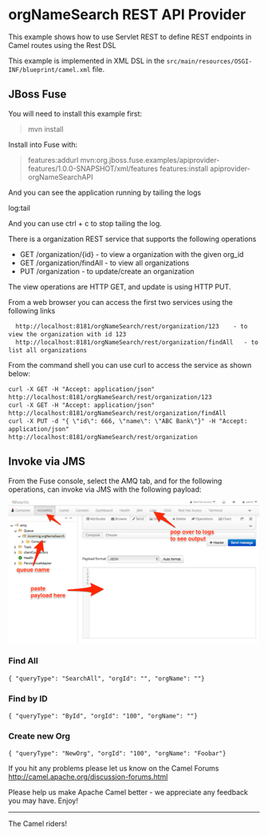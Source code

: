 orgNameSearch REST API Provider
=============================================

This example shows how to use Servlet REST to define REST endpoints in Camel routes using the Rest DSL

This example is implemented in XML DSL in the `src/main/resources/OSGI-INF/blueprint/camel.xml` file.

JBoss Fuse
-------------------------
You will need to install this example first:
  
> mvn install


Install into Fuse with:

> features:addurl mvn:org.jboss.fuse.examples/apiprovider-features/1.0.0-SNAPSHOT/xml/features
> features:install apiprovider-orgNameSearchAPI

And you can see the application running by tailing the logs

  log:tail

And you can use ctrl + c to stop tailing the log.


There is a organization REST service that supports the following operations

 - GET /organization/{id} - to view a organization with the given org_id </li>
 - GET /organization/findAll - to view all organizations</li>
 - PUT /organization - to update/create an organization</li>

The view operations are HTTP GET, and update is using HTTP PUT.

From a web browser you can access the first two services using the following links

      http://localhost:8181/orgNameSearch/rest/organization/123    - to view the organization with id 123
      http://localhost:8181/orgNameSearch/rest/organization/findAll   - to list all organizations


From the command shell you can use curl to access the service as shown below:

    curl -X GET -H "Accept: application/json" http://localhost:8181/orgNameSearch/rest/organization/123
    curl -X GET -H "Accept: application/json" http://localhost:8181/orgNameSearch/rest/organization/findAll
    curl -X PUT -d "{ \"id\": 666, \"name\": \"ABC Bank\"}" -H "Accept: application/json" http://localhost:8181/orgNameSearch/rest/organization



## Invoke via JMS
From the Fuse console, select the AMQ tab, and for the following operations, can invoke via JMS with the following
payload:

![amq-console](../doc/images/amq-console.png)

### Find All

    { "queryType": "SearchAll", "orgId": "", "orgName": ""}

### Find by ID

    { "queryType": "ById", "orgId": "100", "orgName": ""}

### Create new Org

    { "queryType": "NewOrg", "orgId": "100", "orgName": "Foobar"}

If you hit any problems please let us know on the Camel Forums
  http://camel.apache.org/discussion-forums.html

Please help us make Apache Camel better - we appreciate any feedback you may
have.  Enjoy!

------------------------
The Camel riders!

